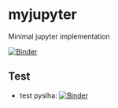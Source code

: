 # myjupyter
Minimal jupyter implementation

[![Binder](https://mybinder.org/badge.svg)](https://mybinder.org/v2/gh/restrepo/myjupyter/master)

## Test
* test pyslha: [![Binder](https://mybinder.org/badge.svg)](https://mybinder.org/v2/gh/restrepo/myjupyter/master?filepath=tests%2Ftest.ipynb)

